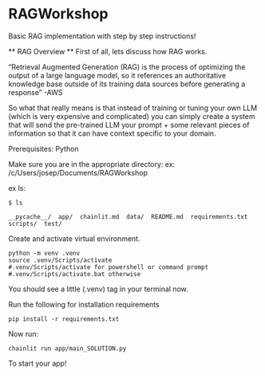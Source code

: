 # RAGWorkshop
Basic RAG implementation with step by step instructions!


** RAG Overview **
First of all, lets discuss how RAG works.

“Retrieval Augmented Generation (RAG) is the process of optimizing the output of a large language model, so it references an authoritative knowledge base outside of its training data sources before generating a response” -AWS

So what that really means is that instead of training or tuning your own LLM (which is very expensive and complicated) you can simply create a system that will send the pre-trained LLM your prompt + some relevant pieces of information so that it can have context specific to your domain.



Prerequisites:
Python


Make sure you are in the appropriate directory:
ex: /c/Users/josep/Documents/RAGWorkshop

ex ls:
```
$ ls

__pycache__/  app/  chainlit.md  data/  README.md  requirements.txt  scripts/  test/
```

Create and activate virtual environment.
```
python -m venv .venv
source .venv/Scripts/activate 
#.venv/Scripts/activate for powershell or command prompt
#.venv/Scripts/activate.bat otherwise
```
You should see a little (.venv) tag in your terminal now.


Run the following for installation requirements
```
pip install -r requirements.txt
```

Now run:
```
chainlit run app/main_SOLUTION.py
```
To start your app!
